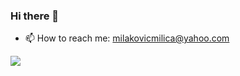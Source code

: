 ### Hi there 👋


- 📫 How to reach me: milakovicmilica@yahoo.com


![](https://komarev.com/ghpvc/?username=MilicaMilakovic&color=blueviolet)
